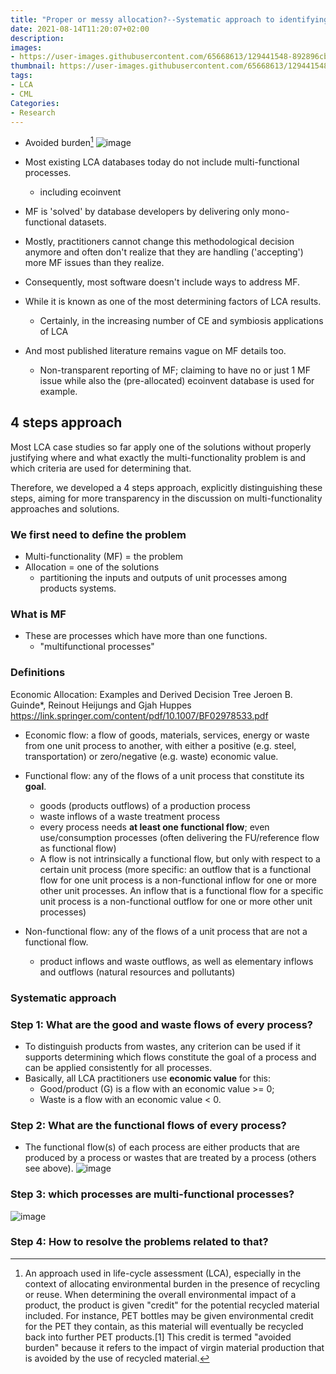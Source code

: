 ```yaml
---
title: "Proper or messy allocation?--Systematic approach to identifying and solving multi-functionality in LCA"
date: 2021-08-14T11:20:07+02:00
description:
images:
- https://user-images.githubusercontent.com/65668613/129441548-892896cb-b4e3-43e7-9c7b-feaf77dc2c69.png
thumbnail: https://user-images.githubusercontent.com/65668613/129441548-892896cb-b4e3-43e7-9c7b-feaf77dc2c69.png
tags:
- LCA
- CML
Categories:
- Research
---
```


* Avoided burden[^bur]
![image](https://user-images.githubusercontent.com/65668613/129441605-dae3539e-cc73-4c14-ac96-33f05980a763.png)

* Most existing LCA databases today do not include multi-functional processes.
  - including ecoinvent
* MF is 'solved' by database developers by delivering only mono-functional datasets.
* Mostly, practitioners cannot change this methodological decision anymore and often don't realize that they are handling ('accepting') more MF issues than they realize.
* Consequently, most software doesn't include ways to address MF.
* While it is known as one of the most determining factors of LCA results.
  - Certainly, in the increasing number of CE and symbiosis applications of LCA
* And most published literature remains vague on MF details too.
  - Non-transparent reporting of MF; claiming to have no or just 1 MF issue while also the (pre-allocated) ecoinvent database is used for example.

## 4 steps approach

Most LCA case studies so far apply one of the solutions without properly justifying where and what exactly the multi-functionality problem is and which criteria are used for determining that.

Therefore, we developed a 4 steps approach, explicitly distinguishing these steps, aiming for more transparency in the discussion on multi-functionality approaches and solutions.

### We first need to define the problem

* Multi-functionality (MF) = the problem
* Allocation = one of the solutions
   - partitioning the inputs and outputs of unit processes among products systems.

### What is MF

* These are processes which have more than one functions.
  - "multifunctional processes"

### Definitions

Economic Allocation: Examples and Derived Decision Tree
Jeroen B. Guinde*, Reinout Heijungs and Gjah Huppes
  https://link.springer.com/content/pdf/10.1007/BF02978533.pdf

* Economic flow: a flow of goods, materials, services, energy or waste from one unit process to another, with either a positive (e.g. steel, transportation) or zero/negative (e.g. waste) economic value.
* Functional flow: any of the flows of a unit process that constitute its **goal**.
  - goods (products outflows) of a production process
  - waste inflows of a waste treatment process
  - every process needs **at least one functional flow**; even use/consumption processes (often delivering the FU/reference flow as functional flow)
  - A flow is not intrinsically a functional flow, but only with respect to a certain unit process (more specific: an outflow that is a functional flow for one unit process is a non-functional inflow for one or more other unit processes. An inflow that is a functional flow for a specific unit process is a non-functional outflow for one or more other unit processes)

* Non-functional flow: any of the flows of a unit process that are not a functional flow.
  - product inflows and waste outflows, as well as elementary inflows and outflows (natural resources and pollutants)

### Systematic approach

### Step 1: What are the good and waste flows of every process?

* To distinguish products from wastes, any criterion can be used if it supports determining which flows constitute the goal of a process and can be applied consistently for all processes.
* Basically, all LCA practitioners use **economic value** for this:
  - Good/product (G) is a flow with an economic value >= 0;
  - Waste is a flow with an economic value < 0.

### Step 2: What are the functional flows of every process?

* The functional flow(s) of each process are either products that are produced by a process or wastes that are treated by a process (others see above).
![image](https://user-images.githubusercontent.com/65668613/129449532-969f5896-3b33-4889-980f-5885a3fa8119.png)

### Step 3: which processes are multi-functional processes?

![image](https://user-images.githubusercontent.com/65668613/129450035-fd395f20-dbe4-4b97-843d-511344cb3c30.png)


### Step 4: How to resolve the problems related to that?



[^bur]: An approach used in life-cycle assessment (LCA), especially in the context of allocating environmental burden in the presence of recycling or reuse. When determining the overall environmental impact of a product, the product is given "credit" for the potential recycled material included. For instance, PET bottles may be given environmental credit for the PET they contain, as this material will eventually be recycled back into further PET products.[1] This credit is termed "avoided burden" because it refers to the impact of virgin material production that is avoided by the use of recycled material.
